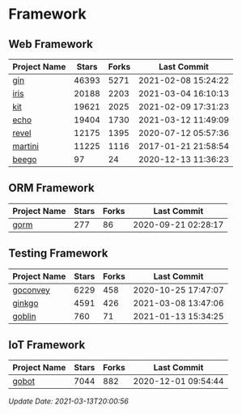 # Framework

## Web Framework
| Project Name | Stars | Forks | Last Commit |
| ------------ | ----- | ----- | ----------- |
| [gin](https://github.com/gin-gonic/gin) | 46393 | 5271 | 2021-02-08 15:24:22 |
| [iris](https://github.com/kataras/iris) | 20188 | 2203 | 2021-03-04 16:10:13 |
| [kit](https://github.com/go-kit/kit) | 19621 | 2025 | 2021-02-09 17:31:23 |
| [echo](https://github.com/labstack/echo) | 19404 | 1730 | 2021-03-12 11:49:09 |
| [revel](https://github.com/revel/revel) | 12175 | 1395 | 2020-07-12 05:57:36 |
| [martini](https://github.com/go-martini/martini) | 11225 | 1116 | 2017-01-21 21:58:54 |
| [beego](https://github.com/astaxie/beego) | 97 | 24 | 2020-12-13 11:36:23 |

## ORM Framework
| Project Name | Stars | Forks | Last Commit |
| ------------ | ----- | ----- | ----------- |
| [gorm](https://github.com/jinzhu/gorm) | 277 | 86 | 2020-09-21 02:28:17 |

## Testing Framework
| Project Name | Stars | Forks | Last Commit |
| ------------ | ----- | ----- | ----------- |
| [goconvey](https://github.com/smartystreets/goconvey) | 6229 | 458 | 2020-10-25 17:47:07 |
| [ginkgo](https://github.com/onsi/ginkgo) | 4591 | 426 | 2021-03-08 13:47:06 |
| [goblin](https://github.com/franela/goblin) | 760 | 71 | 2021-01-13 15:34:25 |

## IoT Framework
| Project Name | Stars | Forks | Last Commit |
| ------------ | ----- | ----- | ----------- |
| [gobot](https://github.com/hybridgroup/gobot) | 7044 | 882 | 2020-12-01 09:54:44 |

*Update Date: 2021-03-13T20:00:56*